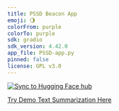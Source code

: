 ```yaml
---
title: PSSD Beacon App
emoji: 🌖
colorFrom: purple
colorTo: purple
sdk: gradio
sdk_version: 4.42.0
app_file: PSSD-app.py
pinned: false
license: GPL v3.0
---
```



[![Sync to Hugging Face hub](https://github.com/nogibjj/hugging-face/actions/workflows/main.yml/badge.svg)](https://github.com/nogibjj/hugging-face/actions/workflows/main.yml)


[Try Demo Text Summarization Here](https://huggingface.co/spaces/arin-g/PSSD-Beacon)

